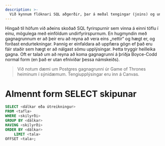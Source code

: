 ```yaml
---
description: >-
  Við kynnum flóknari SQL aðgerðir, þar á meðal tengingar (joins) og undirfyrirspurnir.
---
```



Hingað til höfum við aðeins skoðað SQL fyrirspurnir sem vinna á einni töflu í einu, mögulega með
einföldum undirfyrirspurnum. En hugmyndin með gagnagrunnum er að þeir eru að reyna að vera eins
„nettir“ og hægt er, og forðast endurtekningar. Þannig er einfaldara að uppfæra gögn ef það eru fáir
staðir sem hægt er að nálgast sömu upplýsingar. Þetta tryggir heilleika gagna. Oft er talað um að
reyna að koma gagnagrunni á þriðja Boyce-Codd normal form (en það er utan efniviðar þessa
námskeiðs).

> Við notum dæmi um Postgres gagnagrunni úr Game of Thrones heiminum í sýnidæmum.
> Tengiupplýsingar eru inn á Canvas.

# Almennt form SELECT skipunar

```sql
SELECT <dálkar eða útreikningur>
FROM <tafla>
WHERE <skilyrði>
GROUP BY <dálkar>
HAVING <skilyrði>
ORDER BY <dálkar>
    LIMIT <tala>
OFFSET <tala>;
```